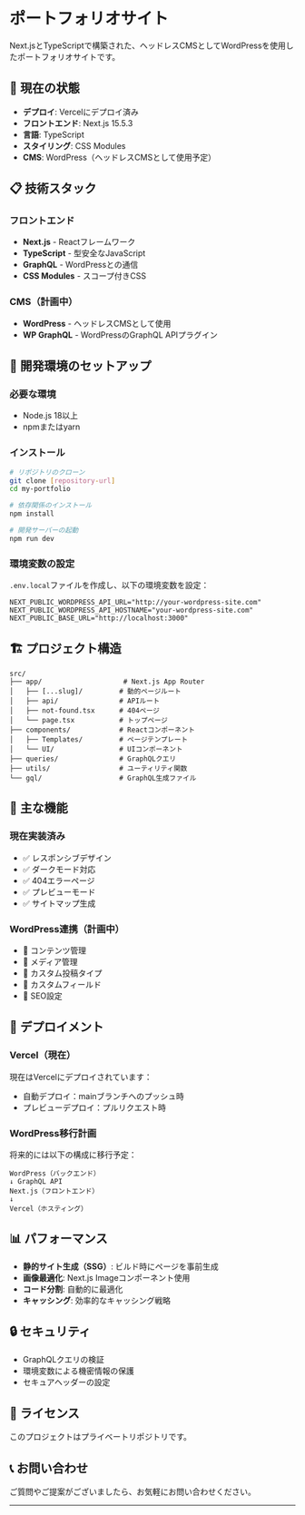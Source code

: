 # ポートフォリオサイト

Next.jsとTypeScriptで構築された、ヘッドレスCMSとしてWordPressを使用したポートフォリオサイトです。

## 🚀 現在の状態

- **デプロイ**: Vercelにデプロイ済み
- **フロントエンド**: Next.js 15.5.3
- **言語**: TypeScript
- **スタイリング**: CSS Modules
- **CMS**: WordPress（ヘッドレスCMSとして使用予定）

## 📋 技術スタック

### フロントエンド
- **Next.js** - Reactフレームワーク
- **TypeScript** - 型安全なJavaScript
- **GraphQL** - WordPressとの通信
- **CSS Modules** - スコープ付きCSS

### CMS（計画中）
- **WordPress** - ヘッドレスCMSとして使用
- **WP GraphQL** - WordPressのGraphQL APIプラグイン

## 🔧 開発環境のセットアップ

### 必要な環境
- Node.js 18以上
- npmまたはyarn

### インストール
```bash
# リポジトリのクローン
git clone [repository-url]
cd my-portfolio

# 依存関係のインストール
npm install

# 開発サーバーの起動
npm run dev
```

### 環境変数の設定
`.env.local`ファイルを作成し、以下の環境変数を設定：

```env
NEXT_PUBLIC_WORDPRESS_API_URL="http://your-wordpress-site.com"
NEXT_PUBLIC_WORDPRESS_API_HOSTNAME="your-wordpress-site.com"
NEXT_PUBLIC_BASE_URL="http://localhost:3000"
```

## 🏗️ プロジェクト構造

```
src/
├── app/                    # Next.js App Router
│   ├── [...slug]/         # 動的ページルート
│   ├── api/               # APIルート
│   ├── not-found.tsx      # 404ページ
│   └── page.tsx           # トップページ
├── components/            # Reactコンポーネント
│   ├── Templates/         # ページテンプレート
│   └── UI/                # UIコンポーネント
├── queries/               # GraphQLクエリ
├── utils/                 # ユーティリティ関数
└── gql/                   # GraphQL生成ファイル
```

## 🎯 主な機能

### 現在実装済み
- ✅ レスポンシブデザイン
- ✅ ダークモード対応
- ✅ 404エラーページ
- ✅ プレビューモード
- ✅ サイトマップ生成

### WordPress連携（計画中）
- 🔄 コンテンツ管理
- 🔄 メディア管理
- 🔄 カスタム投稿タイプ
- 🔄 カスタムフィールド
- 🔄 SEO設定

## 🚀 デプロイメント

### Vercel（現在）
現在はVercelにデプロイされています：
- 自動デプロイ：mainブランチへのプッシュ時
- プレビューデプロイ：プルリクエスト時

### WordPress移行計画
将来的には以下の構成に移行予定：

```
WordPress（バックエンド）
↓ GraphQL API
Next.js（フロントエンド）
↓
Vercel（ホスティング）
```

## 📊 パフォーマンス

- **静的サイト生成（SSG）**: ビルド時にページを事前生成
- **画像最適化**: Next.js Imageコンポーネント使用
- **コード分割**: 自動的に最適化
- **キャッシング**: 効率的なキャッシング戦略

## 🔒 セキュリティ

- GraphQLクエリの検証
- 環境変数による機密情報の保護
- セキュアヘッダーの設定

## 📝 ライセンス

このプロジェクトはプライベートリポジトリです。

## 📞 お問い合わせ

ご質問やご提案がございましたら、お気軽にお問い合わせください。

---


